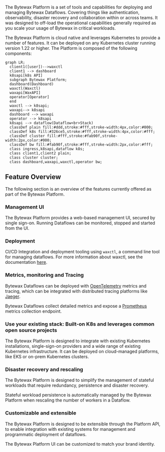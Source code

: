 The Bytewax Platform is a set of tools and capabilities for deploying and managing Bytewax Dataflows. Covering things like authentication, observability, disaster recovery and collaboration within or across teams. It was designed to off-load the operational capabilities generally required as you scale your usage of Bytewax in critical workloads.

The Bytewax Platform is cloud native and leverages Kubernetes to provide a number of features. It can be deployed on any Kubernetes cluster running version 1.22 or higher. The Platform is composed of the following components:

```mermaid
graph LR;
  client1([user])-->waxctl
  client1 --> dashboard
  k8sapi[k8s API]
  subgraph Bytewax Platform;
  dashboard(Dashboard)
  waxctl(Waxctl)
  waxapi[WaxAPI]
  operator[Operator]
  end
  waxctl --> k8sapi;
  waxapi--> k8sapi
  dashboard --> waxapi
  operator --> k8sapi
  k8sapi --> dataflow(Dataflow<br>Stack)
  classDef plain fill:#ddd,stroke:#fff,stroke-width:4px,color:#000;
  classDef k8s fill:#326ce5,stroke:#fff,stroke-width:4px,color:#fff;
  classDef cluster fill:#fff,stroke:#fab90f,stroke-width:2px,color:#000;
  classDef bw fill:#fab90f,stroke:#fff,stroke-width:2px,color:#fff;
  class ingress,k8sapi,dataflow k8s;
  class client1,client2 plain;
  class cluster cluster;
  class dashboard,waxapi,waxctl,operator bw;
```

## Feature Overview

The following section is an overview of the features currently offered as part of the Bytewax Platform.

### Management UI

The Bytewax Platform provides a web-based management UI, secured by single sign-on. Running Dataflows
can be monitored, stopped and started from the UI.

### Deployment

CI/CD Integration and deployment tooling using `waxctl`, a command line tool for managing dataflows.
For more information about waxctl, see the documentation [here](/reference/waxctl-for-platform).

### Metrics, monitoring and Tracing

Bytewax Dataflows can be deployed with [OpenTelemetry](https://opentelemetry.io/) metrics and tracing,
which can be integrated with distributed tracing platforms like [Jaeger](https://www.jaegertracing.io/).

Bytewax Dataflows collect detailed metrics and expose a [Prometheus](https://prometheus.io/) metrics collection
endpoint.

### Use your existing stack: Built-on K8s and leverages common open source projects

The Bytewax Platform is designed to integrate with existing Kubernetes installations, single-sign-on
providers and a wide range of existing Kubernetes infrastructure. It can be deployed on cloud-managed
platforms, like EKS or on-prem Kubernetes clusters.

### Disaster recovery and rescaling

The Bytewax Platform is designed to simplify the management of stateful workloads that require
redundancy, persistence and disaster recovery.

Stateful workload persistence is automatically managed by the Bytewax Platform when rescaling the number of
workers in a Dataflow.

### Customizable and extensible

The Bytewax Platform is designed to be extensible through the Platform API, to enable integration
with existing systems for management and programmatic deployment of dataflows.

The Bytewax Platform UI can be customized to match your brand identity.
